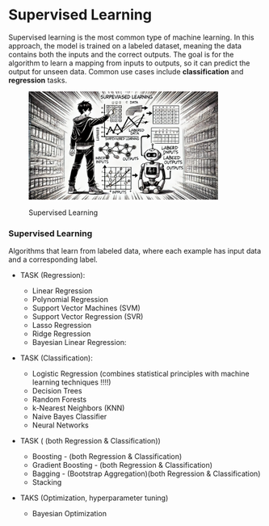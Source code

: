 # Supervised Learning

Supervised learning is the most common type of machine learning. In this approach, the model is trained on a labeled dataset, meaning the data contains both the inputs and the correct outputs. The goal is for the algorithm to learn a mapping from inputs to outputs, so it can predict the output for unseen data. Common use cases include **classification** and **regression** tasks.

<div align="left">

<figure><img src="../../../.gitbook/assets/image (21).png" alt="" width="375"><figcaption><p>Supervised Learning</p></figcaption></figure>

</div>

### Supervised Learning

Algorithms that learn from labeled data, where each example has input data and a corresponding label.

*   TASK (Regression):

    * Linear Regression
    * Polynomial Regression
    * Support Vector Machines (SVM)
    * Support Vector Regression (SVR)
    * Lasso Regression
    * Ridge Regression
    * Bayesian Linear Regression:


*   TASK (Classification):

    * Logistic Regression (combines statistical principles with machine learning techniques !!!!)
    * Decision Trees
    * Random Forests
    * k-Nearest Neighbors (KNN)
    * Naive Bayes Classifier
    * Neural Networks


*   TASK ( (both Regression & Classification))

    * Boosting - (both Regression & Classification)
    * Gradient Boosting - (both Regression & Classification)
    * Bagging - (Bootstrap Aggregation)(both Regression & Classification)
    * Stacking


* TAKS (Optimization, hyperparameter tuning)
  * Bayesian Optimization&#x20;
